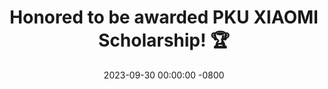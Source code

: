 ---
title: >-
    Honored to be awarded PKU XIAOMI Scholarship! 🏆
date: 2023-09-30 00:00:00 -0800
---